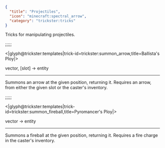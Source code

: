 ```json
{
  "title": "Projectiles",
  "icon": "minecraft:spectral_arrow",
  "category": "trickster:tricks"
}
```

Tricks for manipulating projectiles.

;;;;;

<|glyph@trickster:templates|trick-id=trickster:summon_arrow,title=Ballista's Ploy|>

vector, [slot] -> entity

---

Summons an arrow at the given position, returning it. 
Requires an arrow, from either the given slot or the caster's inventory.

;;;;;

<|glyph@trickster:templates|trick-id=trickster:summon_fireball,title=Pyromancer's Ploy|>

vector -> entity

---

Summons a fireball at the given position, returning it. 
Requires a fire charge in the caster's inventory. 

